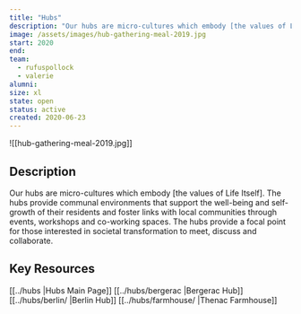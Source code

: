 ```yaml
---
title: "Hubs"
description: "Our hubs are micro-cultures which embody [the values of Life Itself]. The hubs provide communal environments that support the well-being and self-growth of their residents and foster links with local communities through events, workshops and co-working spaces."
image: /assets/images/hub-gathering-meal-2019.jpg
start: 2020
end: 
team:
  - rufuspollock
  - valerie
alumni:
size: xl
state: open
status: active
created: 2020-06-23
---
```


![[hub-gathering-meal-2019.jpg]]

## Description

Our hubs are micro-cultures which embody [the values of Life Itself]. The hubs provide communal environments that support the well-being and self-growth of their residents and foster links with local communities through events, workshops and co-working spaces. The hubs provide a focal point for those interested in societal transformation to meet, discuss and collaborate.

## Key Resources

[[../hubs |Hubs Main Page]]
[[../hubs/bergerac |Bergerac Hub]]
[[../hubs/berlin/ |Berlin Hub]]
[[../hubs/farmhouse/ |Thenac Farmhouse]]



